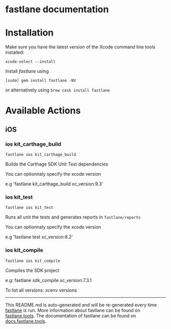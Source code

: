 fastlane documentation
================
# Installation

Make sure you have the latest version of the Xcode command line tools installed:

```
xcode-select --install
```

Install _fastlane_ using
```
[sudo] gem install fastlane -NV
```
or alternatively using `brew cask install fastlane`

# Available Actions
## iOS
### ios kit_carthage_build
```
fastlane ios kit_carthage_build
```
Builds the Carthage SDK Unit Test dependencies

You can optionnaly specify the xcode version

e.g 'fastlane kit_carthage_build xc_version:9.3'
### ios kit_test
```
fastlane ios kit_test
```
Runs all unit the tests and generates reports in `fastlane/reports`

You can optionnaly specify the xcode version

e.g 'fastlane test xc_version:8.2'
### ios kit_compile
```
fastlane ios kit_compile
```
Compiles the SDK project

e.g: fastlane sdk_compile xc_version:7.3.1

To list all versions: xcenv versions

----

This README.md is auto-generated and will be re-generated every time [fastlane](https://fastlane.tools) is run.
More information about fastlane can be found on [fastlane.tools](https://fastlane.tools).
The documentation of fastlane can be found on [docs.fastlane.tools](https://docs.fastlane.tools).
